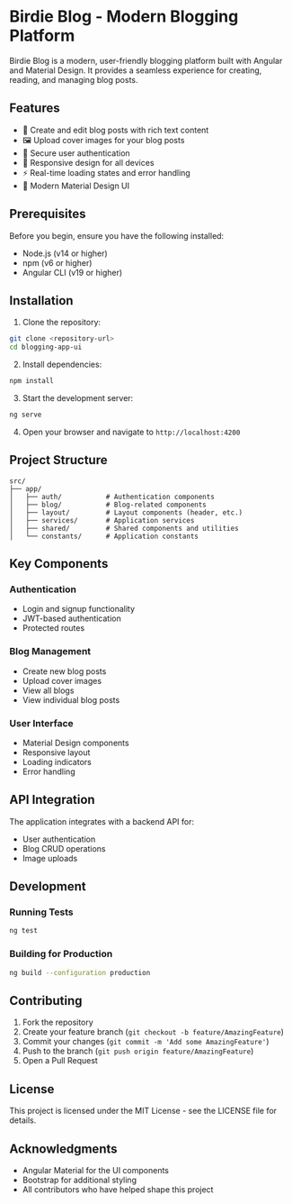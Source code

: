# Birdie Blog - Modern Blogging Platform

Birdie Blog is a modern, user-friendly blogging platform built with Angular and Material Design. It provides a seamless experience for creating, reading, and managing blog posts.

## Features

- 📝 Create and edit blog posts with rich text content
- 🖼️ Upload cover images for your blog posts
- 🔐 Secure user authentication
- 📱 Responsive design for all devices
- ⚡ Real-time loading states and error handling
- 🎨 Modern Material Design UI

## Prerequisites

Before you begin, ensure you have the following installed:
- Node.js (v14 or higher)
- npm (v6 or higher)
- Angular CLI (v19 or higher)

## Installation

1. Clone the repository:
```bash
git clone <repository-url>
cd blogging-app-ui
```

2. Install dependencies:
```bash
npm install
```

3. Start the development server:
```bash
ng serve
```

4. Open your browser and navigate to `http://localhost:4200`

## Project Structure

```
src/
├── app/
│   ├── auth/           # Authentication components
│   ├── blog/           # Blog-related components
│   ├── layout/         # Layout components (header, etc.)
│   ├── services/       # Application services
│   ├── shared/         # Shared components and utilities
│   └── constants/      # Application constants
```

## Key Components

### Authentication
- Login and signup functionality
- JWT-based authentication
- Protected routes

### Blog Management
- Create new blog posts
- Upload cover images
- View all blogs
- View individual blog posts

### User Interface
- Material Design components
- Responsive layout
- Loading indicators
- Error handling

## API Integration

The application integrates with a backend API for:
- User authentication
- Blog CRUD operations
- Image uploads

## Development

### Running Tests
```bash
ng test
```

### Building for Production
```bash
ng build --configuration production
```

## Contributing

1. Fork the repository
2. Create your feature branch (`git checkout -b feature/AmazingFeature`)
3. Commit your changes (`git commit -m 'Add some AmazingFeature'`)
4. Push to the branch (`git push origin feature/AmazingFeature`)
5. Open a Pull Request

## License

This project is licensed under the MIT License - see the LICENSE file for details.

## Acknowledgments

- Angular Material for the UI components
- Bootstrap for additional styling
- All contributors who have helped shape this project
